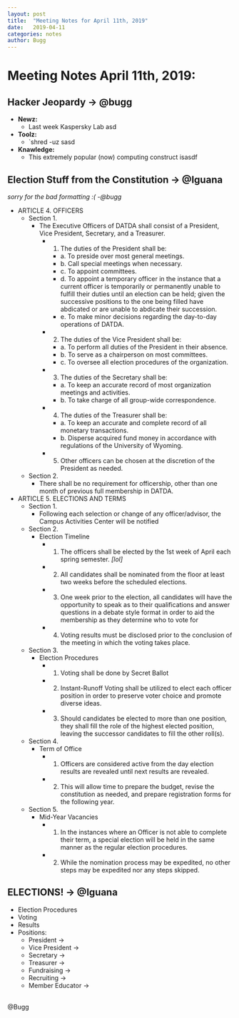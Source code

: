 ```yaml
---
layout: post
title:  "Meeting Notes for April 11th, 2019"
date:   2019-04-11
categories: notes
author: Bugg
---
```

# Meeting Notes April 11th, 2019:

## Hacker Jeopardy -> @bugg 
- **Newz:** 
  - Last week Kaspersky Lab asd
- **Toolz:**
  - `shred -uz sasd
- **Knawledge:**
  - This extremely popular (now) computing construct isasdf

## Election Stuff from the Constitution -> @Iguana
*sorry for the bad formatting :( -@bugg*
- ARTICLE 4. OFFICERS
  - Section 1.
    - The Executive Officers of DATDA shall consist of a President, Vice President, Secretary, and a Treasurer.
      - 1. The duties of the President shall be:
        - a. To preside over most general meetings.
        - b. Call special meetings when necessary.
        - c. To appoint committees.
        - d. To appoint a temporary officer in the instance that a current officer is temporarily or permanently unable to fulfill their duties until an election can be held; given the successive positions to the one being filled have abdicated or are unable to abdicate their succession.
        - e. To make minor decisions regarding the day-to-day operations of DATDA.
      - 2. The duties of the Vice President shall be:
        - a. To perform all duties of the President in their absence.
        - b. To serve as a chairperson on most committees. 
        - c. To oversee all election procedures of the organization.
      - 3. The duties of the Secretary shall be:
        - a. To keep an accurate record of most organization meetings and activities.
        - b. To take charge of all group-wide correspondence.
      - 4. The duties of the Treasurer shall be:
        - a. To keep an accurate and complete record of all monetary transactions.
        - b. Disperse acquired fund money in accordance with regulations of the University of Wyoming.
      - 5. Other officers can be chosen at the discretion of the President as needed.
  - Section 2.
    - There shall be no requirement for officership, other than one month of previous full membership in DATDA.
- ARTICLE 5. ELECTIONS AND TERMS
  - Section 1. 
    - Following each selection or change of any officer/advisor, the Campus Activities Center will be notified
  - Section 2.
    - Election Timeline
      - 1. The officers shall be elected by the 1st week of April each spring semester. *[lol]*
      - 2. All candidates shall be nominated from the floor at least two weeks before the scheduled elections.
      - 3. One week prior to the election, all candidates will have the opportunity to speak as to their qualifications and answer questions in a debate style format in order to aid the membership as they determine who to vote for
      - 4. Voting results must be disclosed prior to the conclusion of the meeting in which the voting takes place.
  - Section 3.
    - Election Procedures
      - 1. Voting shall be done by Secret Ballot
      - 2. Instant-Runoff Voting shall be utilized to elect each officer position in order to preserve voter choice and promote diverse ideas.
      - 3. Should candidates be elected to more than one position, they shall fill the role of the highest elected position, leaving the successor candidates to fill the other roll(s).
  - Section 4.
    - Term of Office
      - 1. Officers are considered active from the day election results are revealed until next results are revealed.
      - 2. This will allow time to prepare the budget, revise the constitution as needed, and prepare registration forms for the following year.
  - Section 5.
    - Mid-Year Vacancies
      - 1. In the instances where an Officer is not able to complete their term, a special election will be held in the same manner as the regular election procedures.
      - 2. While the nomination process may be expedited, no other steps may be expedited nor any steps skipped.

## ELECTIONS! -> @Iguana
- Election Procedures
- Voting
- Results
- Positions: 
  - President -> 
  - Vice President -> 
  - Secretary -> 
  - Treasurer -> 
  - Fundraising -> 
  - Recruiting -> 
  - Member Educator -> 

<br>
@Bugg
